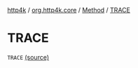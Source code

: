 [http4k](../../index.md) / [org.http4k.core](../index.md) / [Method](index.md) / [TRACE](./-t-r-a-c-e.md)

# TRACE

`TRACE` [(source)](https://github.com/http4k/http4k/blob/master/http4k-core/src/main/kotlin/org/http4k/core/http.kt#L120)